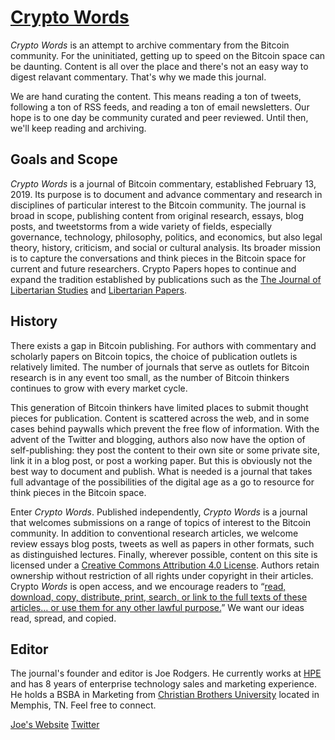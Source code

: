 # [Crypto Words](https://cryptowords.github.io/)

*Crypto Words* is an attempt to archive commentary from the Bitcoin community. For the uninitiated, getting up to speed on the Bitcoin space can be daunting. Content is all over the place and there's not an easy way to digest relavant commentary. That's why we made this journal. 

We are hand curating the content. This means reading a ton of tweets, following a ton of RSS feeds, and reading a ton of email newsletters. Our hope is to one day be community curated and peer reviewed. Until then, we'll keep reading and archiving.

## Goals and Scope
*Crypto Words* is a journal of Bitcoin commentary, established February 13, 2019. Its purpose is to document and advance commentary and research in disciplines of particular interest to the Bitcoin community. The journal is broad in scope, publishing content from original research, essays, blog posts, and tweetstorms from a wide variety of fields, especially governance, technology, philosophy, politics, and economics, but also legal theory, history, criticism, and social or cultural analysis. Its broader mission is to capture the conversations and think pieces in the Bitcoin space for current and future researchers. Crypto Papers hopes to continue and expand the tradition established by publications such as the [The Journal of Libertarian Studies](https://mises.org/library/journal-libertarian-studies?Id=3) and [Libertarian Papers](http://libertarianpapers.org/).

## History
There exists a gap in Bitcoin publishing.  For authors with commentary and scholarly papers on Bitcoin topics, the choice of publication outlets is relatively limited. The number of journals that serve as outlets for Bitcoin research is in any event too small, as the number of Bitcoin thinkers continues to grow with every market cycle.  

This generation of Bitcoin thinkers have limited places to submit thought pieces for publication. Content is scattered across the web, and in some cases behind paywalls which prevent the free flow of information. With the advent of the Twitter and blogging, authors also now have the option of self-publishing: they post the content to their own site or some private site, link it in a blog post, or post a working paper. But this is obviously not the best way to document and publish. What is needed is a journal that takes full advantage of the possibilities of the digital age as a go to resource for think pieces in the Bitcoin space. 

Enter *Crypto Words*. Published independently, *Crypto Words* is a journal that welcomes submissions on a range of topics of interest to the Bitcoin community.  In addition to conventional research articles, we welcome review essays blog posts, tweets as well as papers in other formats, such as distinguished lectures. Finally, wherever possible, content on this site is licensed under a [Creative Commons Attribution 4.0 License](https://creativecommons.org/licenses/by/4.0/). Authors retain ownership without restriction of all rights under copyright in their articles. Crypto *Words* is open access, and we encourage readers to “[read, download, copy, distribute, print, search, or link to the full texts of these articles… or use them for any other lawful purpose.](https://doaj.org/faq#definition)” We want our ideas read, spread, and copied. 

## Editor
The journal's founder and editor is Joe Rodgers. He currently works at [HPE](https://www.hpe.com/) and has 8 years of enterprise technology sales and marketing experience. He holds a BSBA in Marketing from [Christian Brothers University](https://www.cbu.edu/) located in Memphis, TN. Feel free to connect.  

[Joe's Website](https://joe-rodgers.github.io)
[<i class="fab fa-twitter"></i> Twitter](https://twitter.com/_joerodgers)
